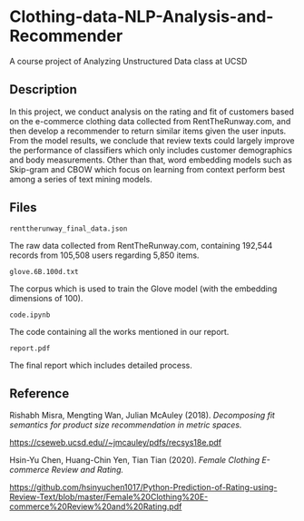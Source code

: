 # Clothing-data-NLP-Analysis-and-Recommender
A course project of Analyzing Unstructured Data class at UCSD

## Description
In this project, we conduct analysis on the rating and fit of customers based on the e-commerce clothing data collected from RentTheRunway.com, and then develop a recommender to return similar items given the user inputs. From the model results, we conclude that review texts could largely improve the performance of classifiers which only includes customer demographics and body measurements. Other than that, word embedding models such as Skip-gram and CBOW which focus on learning from context perform best among a series of text mining models.

## Files
`renttherunway_final_data.json`

The raw data collected from RentTheRunway.com, containing 192,544 records from 105,508 users regarding 5,850 items.

`glove.6B.100d.txt`

The corpus which is used to train the Glove model (with the embedding dimensions of 100).

`code.ipynb`

The code containing all the works mentioned in our report.

`report.pdf`

The final report which includes detailed process.

## Reference
Rishabh Misra, Mengting Wan, Julian McAuley (2018). *Decomposing fit semantics for product size recommendation in metric spaces.*

https://cseweb.ucsd.edu//~jmcauley/pdfs/recsys18e.pdf

Hsin-Yu Chen, Huang-Chin Yen, Tian Tian (2020). *Female Clothing E-commerce Review and Rating.*

https://github.com/hsinyuchen1017/Python-Prediction-of-Rating-using-Review-Text/blob/master/Female%20Clothing%20E-commerce%20Review%20and%20Rating.pdf
